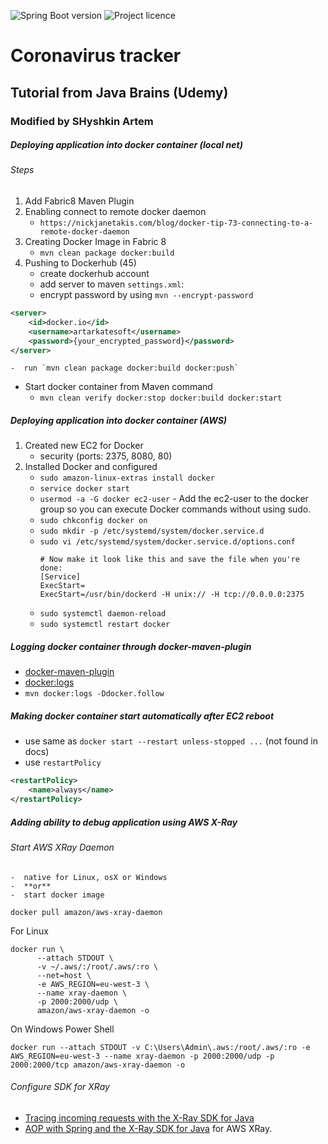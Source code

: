 ![Spring Boot version][springver]
![Project licence][licence]

# Coronavirus tracker

[springver]: https://img.shields.io/badge/dynamic/xml?label=Spring%20Boot&query=%2F%2A%5Blocal-name%28%29%3D%27project%27%5D%2F%2A%5Blocal-name%28%29%3D%27parent%27%5D%2F%2A%5Blocal-name%28%29%3D%27version%27%5D&url=https%3A%2F%2Fraw.githubusercontent.com%2Fartshishkin%2Fart-spring-core-devops-aws%2Fmaster%2Fpom.xml&logo=Spring&labelColor=white&color=grey
[licence]: https://img.shields.io/github/license/artshishkin/art-spring-core-devops-aws.svg

## Tutorial from Java Brains (Udemy)

### Modified by SHyshkin Artem 

#####  Deploying application into docker container (local net)

######  Steps

1.  Add Fabric8 Maven Plugin
2.  Enabling connect to remote docker daemon
    -  `https://nickjanetakis.com/blog/docker-tip-73-connecting-to-a-remote-docker-daemon`
3.  Creating Docker Image in Fabric 8 
    -  `mvn clean package docker:build`
4.  Pushing to Dockerhub (45)
    -  create dockerhub account
    -  add server to maven `settings.xml`:
    -  encrypt password by using `mvn --encrypt-password`
```xml
<server>
    <id>docker.io</id>
    <username>artarkatesoft</username>
    <password>{your_encrypted_password}</password>
</server>
```
    -  run `mvn clean package docker:build docker:push`

-  Start docker container from Maven command
    -  `mvn clean verify docker:stop docker:build docker:start`

#####  Deploying application into docker container (AWS)

1.  Created new EC2 for Docker
    -  security (ports: 2375, 8080, 80)
2.  Installed Docker and configured
    -  `sudo amazon-linux-extras install docker`
    -  `service docker start`
    -  `usermod -a -G docker ec2-user` - Add the ec2-user to the docker group so you can execute Docker commands without using sudo.
    -  `sudo chkconfig docker on`
    -  `sudo mkdir -p /etc/systemd/system/docker.service.d`
    -  `sudo vi /etc/systemd/system/docker.service.d/options.conf`    
        ```
        # Now make it look like this and save the file when you're done:
        [Service]
        ExecStart=
        ExecStart=/usr/bin/dockerd -H unix:// -H tcp://0.0.0.0:2375
        ```
    -  `sudo systemctl daemon-reload`
    -  `sudo systemctl restart docker`

#####  Logging docker container through docker-maven-plugin

-  [docker-maven-plugin](https://github.com/fabric8io/docker-maven-plugin)
-  [docker:logs](http://dmp.fabric8.io/#docker:logs)
-  `mvn docker:logs -Ddocker.follow`

#####  Making docker container start automatically after EC2 reboot

-  use same as `docker start --restart unless-stopped ...` (not found in docs)
-  use `restartPolicy`
```xml
<restartPolicy>
    <name>always</name>
</restartPolicy>
```
    
#####  Adding ability to debug application using AWS X-Ray

######  Start AWS XRay Daemon

    -  native for Linux, osX or Windows
    -  **or**
    -  start docker image
    
```shell script
docker pull amazon/aws-xray-daemon
```

For Linux

```shell script
docker run \
      --attach STDOUT \
      -v ~/.aws/:/root/.aws/:ro \
      --net=host \
      -e AWS_REGION=eu-west-3 \
      --name xray-daemon \
      -p 2000:2000/udp \
      amazon/aws-xray-daemon -o
```
On Windows Power Shell

```shell script
docker run --attach STDOUT -v C:\Users\Admin\.aws:/root/.aws/:ro -e AWS_REGION=eu-west-3 --name xray-daemon -p 2000:2000/udp -p 2000:2000/tcp amazon/aws-xray-daemon -o
```

######  Configure SDK for XRay

-  [Tracing incoming requests with the X-Ray SDK for Java](https://docs.aws.amazon.com/xray/latest/devguide/xray-sdk-java-filters.html)
-  [AOP with Spring and the X-Ray SDK for Java](https://docs.aws.amazon.com/xray/latest/devguide/xray-sdk-java-aop-spring.html) for AWS XRay.


    